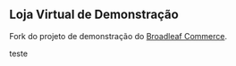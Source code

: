 ## Loja Virtual de Demonstração

Fork do projeto de demonstração do [Broadleaf Commerce](http://www.broadleafcommerce.org).

teste

